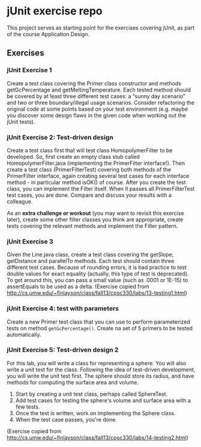 # jUnit exercise repo

This project serves as starting point for the exercises covering jUnit, as part of the course Application Design.

## Exercises

### jUnit Exercise 1

Create a test class covering the Primer class constructor and methods getGcPercentage and getMeltingTemperature.
 Each tested method should be covered by at least three different test cases: a “sunny day scenario” and two or
 three boundary/illegal usage scenarios. Consider refactoring the original code at some points based on your
 test environment (e.g. maybe you discover some design flaws in the given code when working out the jUnit tests).

### jUnit Exercise 2: Test-driven design

Create a test class first that will test class HomopolymerFilter to be developed.
 So, first create an empty class stub called HomopolymerFilter.java (implementing the PrimerFilter interface!).
 Then create a test class (PrimerFilterTest) covering both methods of the PrimerFilter interface, again
 creating several test cases for each interface method - in particular method isOK() of course.
 After you create the test class, you can implement the Filter itself. When it passes all PrimerFilterTest
 test cases, you are done. Compare and discuss your results with a colleague.
 
 As an **extra challenge or workout** (you may want to revisit this exercise later), create some other filter
  classes you think are appropriate, create tests covering the relevant methods and implement the Filter pattern.

### jUnit Exercise 3

Given the Line.java class, create a test class covering the getSlope, getDistance and parallelTo
methods. Each test should contain three different test cases.
Because of rounding errors, it is bad practice to test double values for exact equality (actually,
this type of test is deprecated). To get around this, you can pass a small value (such as .0001 or 1E-15)
to assertEquals to be used as a delta.
(Exercise copied from http://cs.umw.edu/~finlayson/class/fall13/cpsc330/labs/13-testing1.html)

### jUnit Exercise 4: test with parameters

Create a new Primer test class that you can use to perform parameterized tests on method `getGcPercentage()`.
 Create na set of 5 primers to be tested automatically.

### jUnit Exercise 5: Test-driven design 2

For this lab, you will write a class for representing a sphere. You will also write a unit test for the class.
 Following the idea of test-driven development, you will write the unit test first.
 The sphere should store its radius, and have methods for computing the surface area and volume.

1.	Start by creating a unit test class, perhaps called SphereTest.
2.	Add test cases for testing the sphere's volume and surface area with a few tests.
3.	Once the test is written, work on implementing the Sphere class.
4.	When the test case passes, you're done.

(Exercise copied from http://cs.umw.edu/~finlayson/class/fall13/cpsc330/labs/14-testing2.html)
